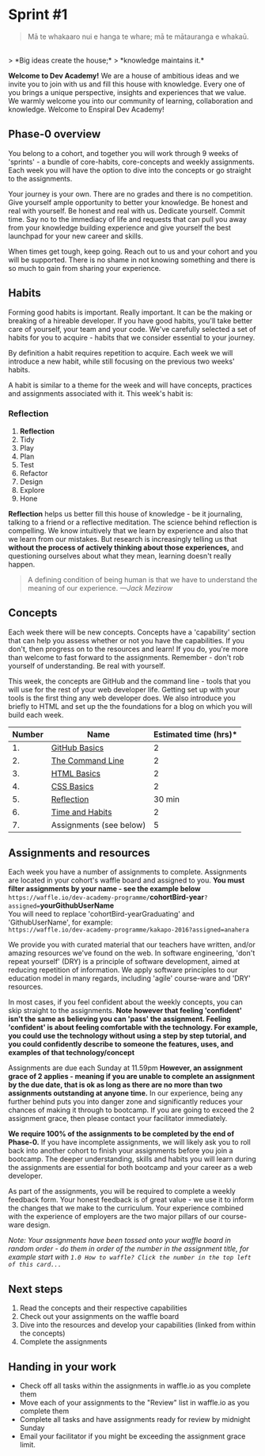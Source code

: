 # Sprint #1

> Mā te whakaaro nui e hanga te whare;
> mā te mātauranga e whakaū.
 <br>
> *Big ideas create the house;*
> *knowledge maintains it.*

**Welcome to Dev Academy!** We are a house of ambitious ideas and we invite you to join with us and fill this house with knowledge. Every one of you brings a unique perspective, insights and experiences that we value. We warmly welcome you into our community of learning, collaboration and knowledge. Welcome to Enspiral Dev Academy!

## Phase-0 overview
You belong to a cohort, and together you will work through 9 weeks of 'sprints' - a bundle of core-habits, core-concepts and weekly assignments. Each week you will have the option to dive into the concepts or go straight to the assignments. 

Your journey is your own. There are no grades and there is no competition. Give yourself ample opportunity to better your knowledge. Be honest and real with yourself. Be honest and real with us. Dedicate yourself. Commit time. Say no to the immediacy of life and requests that can pull you away from your knowledge building experience and give yourself the best launchpad for your new career and skills. 

When times get tough, keep going. Reach out to us and your cohort and you will be supported. There is no shame in not knowing something and there is so much to gain from sharing your experience.

## Habits
Forming good habits is important. Really important. It can be the making or breaking of a hireable developer. If you have good habits, you'll take better care of yourself, your team and your code. We've carefully selected a set of habits for you to acquire - habits that we consider essential to your journey.

By definition a habit requires repetition to acquire. Each week we will introduce a new habit, while still focusing on the previous two weeks' habits.

A habit is similar to a theme for the week and will have concepts, practices and assignments associated with it. This week's habit is:

### Reflection

1. **Reflection**
2. Tidy
3. Play
4. Plan
5. Test
6. Refactor
7. Design
8. Explore
9. Hone

**Reflection** helps us better fill this house of knowledge - be it journaling, talking to a friend or a reflective meditation.
The science behind reflection is compelling. We know intuitively that we learn by experience and also that we learn from our mistakes. But research is increasingly telling us that **without the process of actively thinking about those experiences,** and questioning ourselves about what they mean, learning doesn't really happen.

> A defining condition of being human is that we have to understand the meaning of our experience.
> *—Jack Mezirow*

## Concepts
Each week there will be new concepts. Concepts have a 'capability' section that can help you assess whether or not you have the capabilities. If you don't, then progress on to the resources and learn! If you do, you're more than welcome to fast forward to the assignments. Remember - don't rob yourself of understanding. Be real with yourself.

This week, the concepts are GitHub and the command line - tools that you will use for the rest of your web developer life. Getting set up with your tools is the first thing any web developer does. We also introduce you briefly to HTML and set up the the foundations for a blog on which you will build each week.

Number | Name | Estimated time (hrs)*
--------|-------------------|----------
1. | [GitHub Basics](https://github.com/dev-academy-programme/curriculum/tree/master/concepts/github-basics) | 2
2. | [The Command Line](https://github.com/dev-academy-programme/curriculum/tree/master/concepts/command-line-basics) | 2
3. | [HTML Basics](https://github.com/dev-academy-programme/curriculum/tree/master/concepts/html-basics-1) | 2
4. | [CSS Basics](https://github.com/dev-academy-programme/curriculum/tree/master/concepts/css-basics-1) | 2
5. | [Reflection](https://github.com/dev-academy-programme/curriculum/tree/master/resources/nt-reflection-ARTICLE) | 30 min
6. | [Time and Habits](https://github.com/dev-academy-programme/curriculum/tree/master/concepts/nt-time-management) | 2
7. | Assignments (see below) | 5

## Assignments and resources
Each week you have a number of assignments to complete. Assignments are located in
your cohort's waffle board and assigned to you. **You must filter assignments by your name - see the example below** <br> `https://waffle.io/dev-academy-programme/`**cohortBird-year**`?assigned=`**yourGithubUserName**
<br>
You will need to replace 'cohortBird-yearGraduating' and 'GithubUserName', for example:<br> `https://waffle.io/dev-academy-programme/kakapo-2016?assigned=anahera`

We provide you with curated material that our teachers have written, and/or amazing resources we've found on the web. In software engineering, 'don't repeat yourself' (DRY) is a principle of software development, aimed at reducing repetition of information. We apply software principles to our education model in many regards, including 'agile' course-ware and 'DRY' resources.

In most cases, if you feel confident about the weekly concepts, you can skip straight to the assignments. **Note however that feeling 'confident' isn't the same as believing you can 'pass' the assignment. Feeling 'confident' is about feeling comfortable with the technology. For example, you could use the technology without using a step by step tutorial, and you could confidently describe to someone the features, uses, and examples of that technology/concept**

Assignments are due each Sunday at 11.59pm **However, an assignment grace of 2 applies - meaning if you are unable to complete an assignment by the due date, that is ok as long as there are no more than two assignments outstanding at anyone time.** In our experience, being any further behind puts you into danger zone and significantly reduces your chances of making it through to bootcamp. If you are going to exceed the 2 assignment grace, then please contact your facilitator immediately.

**We require 100% of the assignments to be completed by the end of Phase-0.** If you have incomplete assignments, we will likely ask you to roll back into another cohort to finish your assignments before you join a bootcamp. The deeper understanding, skills and habits you will learn during the assignments are essential for both bootcamp and your career as a web developer.

As part of the assignments, you will be required to complete a weekly feedback form. Your honest feedback is of great value - we use it to inform the changes that we make to the curriculum. Your experience combined with the experience of employers are the two major pillars of our course-ware design.

*Note: Your assignments have been tossed onto your waffle board in random order - do them in order of the number in the assignment title, for example start with `1.0 How to waffle? Click the number in the top left of this card...`*

## Next steps
1. Read the concepts and their respective capabilities
2. Check out your assignments on the waffle board
3. Dive into the resources and develop your capabilities (linked from within the concepts)
4. Complete the assignments

## Handing in your work
- Check off all tasks within the assignments in waffle.io as you complete them
- Move each of your assignments to the "Review" list in waffle.io as you complete them
- Complete all tasks and have assignments ready for review by midnight Sunday
- Email your facilitator if you might be exceeding the assignment grace limit.
